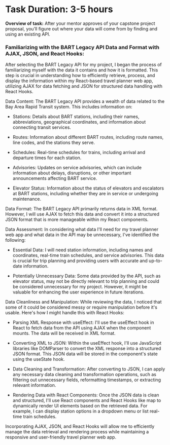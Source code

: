 # Task Duration: 3-5 hours

**Overview of task:**
After your mentor approves of your capstone project proposal, you’ll figure out where your data will come from by finding and using an existing API.

### Familiarizing with the BART Legacy API Data and Format with AJAX, JSON, and React Hooks:

After selecting the BART Legacy API for my project, I began the process of familiarizing myself with the data it contains and how it is formatted. This step is crucial in understanding how to efficiently retrieve, process, and display the information within my React-based travel planner web app, utilizing AJAX for data fetching and JSON for structured data handling with React Hooks.

Data Content:
The BART Legacy API provides a wealth of data related to the Bay Area Rapid Transit system. This includes information on:

- Stations: Details about BART stations, including their names, abbreviations, geographical coordinates, and information about connecting transit services.

- Routes: Information about different BART routes, including route names, line codes, and the stations they serve.

- Schedules: Real-time schedules for trains, including arrival and departure times for each station.

- Advisories: Updates on service advisories, which can include information about delays, disruptions, or other important announcements affecting BART service.

- Elevator Status: Information about the status of elevators and escalators at BART stations, including whether they are in service or undergoing maintenance.

Data Format:
The BART Legacy API primarily returns data in XML format. However, I will use AJAX to fetch this data and convert it into a structured JSON format that is more manageable within my React components.

Data Assessment:
In considering what data I'll need for my travel planner web app and what data in the API may be unnecessary, I've identified the following:

- Essential Data: I will need station information, including names and coordinates, real-time train schedules, and service advisories. This data is crucial for trip planning and providing users with accurate and up-to-date information.

- Potentially Unnecessary Data: Some data provided by the API, such as elevator status, may not be directly relevant to trip planning and could be considered unnecessary for my project. However, it might be valuable for enhancing the user experience in future iterations.

Data Cleanliness and Manipulation:
While reviewing the data, I noticed that some of it could be considered messy or require manipulation before it's usable. Here's how I might handle this with React Hooks:

- Parsing XML Response with useEffect: I'll use the useEffect hook in React to fetch data from the API using AJAX when the component mounts. The data will be received in XML format.

- Converting XML to JSON: Within the useEffect hook, I'll use JavaScript libraries like DOMParser to convert the XML response into a structured JSON format. This JSON data will be stored in the component's state using the useState hook.

- Data Cleaning and Transformation: After converting to JSON, I can apply any necessary data cleaning and transformation operations, such as filtering out unnecessary fields, reformatting timestamps, or extracting relevant information.

- Rendering Data with React Components: Once the JSON data is clean and structured, I'll use React components and React Hooks like map to dynamically render UI elements based on the retrieved data. For example, I can display station options in a dropdown menu or list real-time train schedules.

Incorporating AJAX, JSON, and React Hooks will allow me to efficiently manage the data retrieval and rendering process while maintaining a responsive and user-friendly travel planner web app.